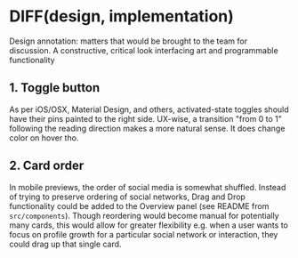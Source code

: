 # DIFF(design, implementation)
Design annotation: matters that would be brought to the team for discussion. A constructive, critical look interfacing art and programmable functionality

## 1. Toggle button
As per iOS/OSX, Material Design, and others, activated-state toggles should have their pins painted to the right side. UX-wise, a transition "from 0 to 1" following the reading direction makes a more natural sense.
It does change color on hover tho.

## 2. Card order
In mobile previews, the order of social media is somewhat shuffled. Instead of trying to preserve ordering of social networks, Drag and Drop functionality could be added to the Overview panel (see README from `src/components`).
Though reordering would become manual for potentially many cards, this would allow for greater flexibility e.g. when a user wants to focus on profile growth for a particular social network or interaction, they could drag up that single card.